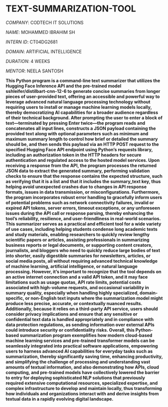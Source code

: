 # TEXT-SUMMARIZATION-TOOL

*COMPANY*: CODTECH IT SOLUTIONS

*NAME*: MOHAMMED IBRAHIM SH

*INTERN ID*: CT04DG2681

*DOMAIN*: ARTIFICIAL INTELLIGENCE

*DURATION*: 4 WEEKS

*MENTOR*: NEELA SANTOSH

**This Python program is a command-line text summarizer that utilizes the Hugging Face Inference API and the pre-trained model sshleifer/distilbart-cnn-12-6 to generate concise summaries from longer pieces of user-provided text, offering an accessible and powerful way to leverage advanced natural language processing technology without requiring users to install or manage machine learning models locally, thereby democratizing AI capabilities for a broader audience regardless of their technical background. After prompting the user to enter a block of text—terminated by pressing Enter twice—the program reads and concatenates all input lines, constructs a JSON payload containing the provided text along with optional parameters such as minimum and maximum summary length to control how brief or detailed the summary should be, and then sends this payload via an HTTP POST request to the specified Hugging Face API endpoint using Python’s requests library, including an authorization token in the HTTP headers for secure authentication and regulated access to the hosted model services. Upon receiving a response from the API, the program processes the returned JSON data to extract the generated summary, performing validation checks to ensure that the response contains the expected structure, such as verifying that it is a list and that it includes the summary_text key, thus helping avoid unexpected crashes due to changes in API response formats, issues in data transmission, or misconfigurations. Furthermore, the program incorporates robust error handling to gracefully inform users of potential problems such as network connectivity failures, invalid or expired API tokens, server errors, timeout exceptions, or any unforeseen issues during the API call or response parsing, thereby enhancing the tool’s reliability, resilience, and user-friendliness in real-world scenarios. This summarizer serves as a practical and efficient tool for a wide variety of use cases, including helping students condense long academic texts and study materials, enabling researchers to quickly review lengthy scientific papers or articles, assisting professionals in summarizing business reports or legal documents, or supporting content creators, journalists, and bloggers who need to quickly reduce large bodies of text into shorter, easily digestible summaries for newsletters, articles, or social media posts, all without requiring advanced technical knowledge of machine learning, artificial intelligence, or natural language processing. However, it’s important to recognize that the tool depends on an active internet connection and a valid API token, and it may face limitations such as usage quotas, API rate limits, potential costs associated with high-volume requests, and occasional variability in summary quality, especially when handling highly specialized, domain-specific, or non-English text inputs where the summarization model might produce less precise, accurate, or contextually nuanced results. Additionally, because it relies on a third-party API service, users should consider privacy implications and ensure that any sensitive or confidential text data is handled appropriately and in compliance with data protection regulations, as sending information over external APIs could introduce security or confidentiality risks. Overall, this Python-based summarization program exemplifies how modern cloud-based machine learning services and pre-trained transformer models can be seamlessly integrated into practical software applications, empowering users to harness advanced AI capabilities for everyday tasks such as summarization, thereby significantly saving time, enhancing productivity, and simplifying the challenge of processing and understanding vast amounts of textual information, and also demonstrating how APIs, cloud computing, and pre-trained models have collectively lowered the barrier to entry for deploying sophisticated NLP solutions that previously required extensive computational resources, specialized expertise, and complex infrastructure to develop and maintain locally, thus transforming how individuals and organizations interact with and derive insights from textual data in a rapidly evolving digital landscape.**
